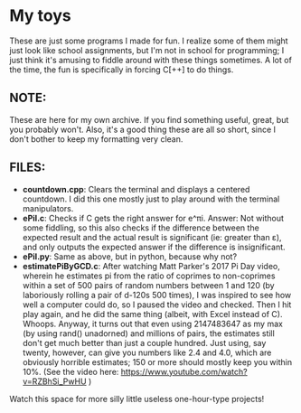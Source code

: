 # My toys

These are just some programs I made for fun. I realize some of them might just look like
school assignments, but I'm not in school for programming; I just think it's amusing to
fiddle around with these things sometimes. A lot of the time, the fun is specifically in
forcing C[++] to do things.

## NOTE:
These are here for my own archive. If you find something useful, great, but you probably
won't. Also, it's a good thing these are all so short, since I don't bother to keep my
formatting very clean.

## FILES:
* __countdown.cpp__: Clears the terminal and displays a centered countdown. I did this one
	mostly just to play around with the terminal manipulators.
* __ePiI.c__: Checks if C gets the right answer for e^πi. Answer: Not without some
	fiddling, so this also checks if the difference between the expected result and the
	actual result is significant (ie: greater than ε), and only outputs the expected answer
	if the difference is insignificant.
* __ePiI.py__: Same as above, but in python, because why not?
* __estimatePiByGCD.c__: After watching Matt Parker's 2017 Pi Day video, wherein he
	estimates pi from the ratio of coprimes to non-coprimes within a set of 500 pairs of
	random numbers between 1 and 120 (by laboriously rolling a pair of d-120s 500 times), I
	was inspired to see how well a computer could do, so I paused the video and checked.
	Then I hit play again, and he did the same thing (albeit, with Excel instead of C).
	Whoops. Anyway, it turns out that even using 2147483647 as my max (by using rand()
	unadorned) and millions of pairs, the estimates still don't get much better than just a
	couple hundred. Just using, say twenty, however, can give you numbers like 2.4 and 4.0,
	which are obviously horrible estimates; 150 or more should mostly keep you within 10%.
	(See the video here: https://www.youtube.com/watch?v=RZBhSi_PwHU )

Watch this space for more silly little useless one-hour-type projects!
